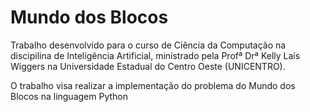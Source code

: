 # Mundo dos Blocos

Trabalho desenvolvido para o curso de Ciência da Computação na discipilina de Inteligência Artificial, ministrado pela Profª Drª Kelly Laís Wiggers na Universidade Estadual do Centro Oeste (UNICENTRO).

O trabalho visa realizar a implementação do problema do Mundo dos Blocos na linguagem Python

